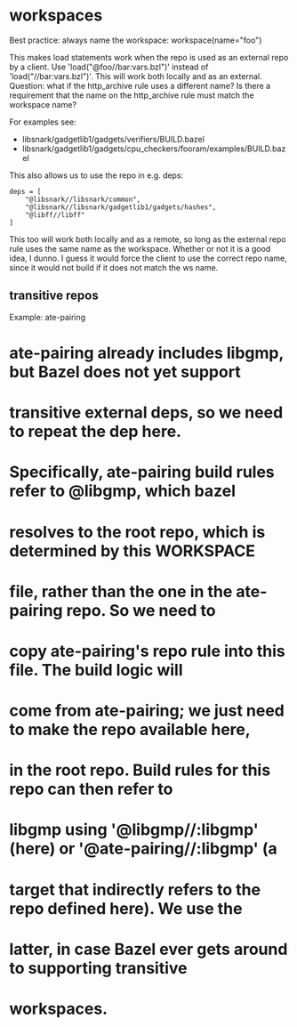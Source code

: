 # workspaces

Best practice: always name the workspace: workspace(name="foo")

This makes load statements work when the repo is used as an external
repo by a client.  Use 'load("@foo//bar:vars.bzl")' instead of
'load("//bar:vars.bzl")'.  This will work both locally and as an
external.  Question: what if the http_archive rule uses a different
name?  Is there a requirement that the name on the http_archive rule
must match the workspace name?

For examples see:
* libsnark/gadgetlib1/gadgets/verifiers/BUILD.bazel
* libsnark/gadgetlib1/gadgets/cpu_checkers/fooram/examples/BUILD.bazel

This also allows us to use the repo in e.g. deps:

    deps = [
        "@libsnark//libsnark/common",
        "@libsnark//libsnark/gadgetlib1/gadgets/hashes",
        "@libff//libff"
    ]

This too will work both locally and as a remote, so long as the
external repo rule uses the same name as the workspace. Whether or not
it is a good idea, I dunno.  I guess it would force the client to use
the correct repo name, since it would not build if it does not match
the ws name.

## transitive repos

Example: ate-pairing

# ate-pairing already includes libgmp, but Bazel does not yet support
# transitive external deps, so we need to repeat the dep here.
# Specifically, ate-pairing build rules refer to @libgmp, which bazel
# resolves to the root repo, which is determined by this WORKSPACE
# file, rather than the one in the ate-pairing repo. So we need to
# copy ate-pairing's repo rule into this file.  The build logic will
# come from ate-pairing; we just need to make the repo available here,
# in the root repo.  Build rules for this repo can then refer to
# libgmp using '@libgmp//:libgmp' (here) or '@ate-pairing//:libgmp' (a
# target that indirectly refers to the repo defined here).  We use the
# latter, in case Bazel ever gets around to supporting transitive
# workspaces.
